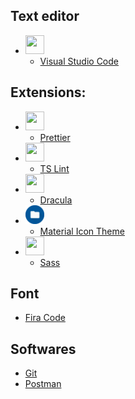 ## Text editor
- <img src="https://code.visualstudio.com/assets/favicon.ico" height="30px" width="30px">

  - [Visual Studio Code]()

## Extensions:
- <img src="https://avatars2.githubusercontent.com/u/25822731?s=400&v=4" height="30px" width="30px">

  - [Prettier]()
  
- <img src="https://eg2.gallerycdn.vsassets.io/extensions/eg2/tslint/1.0.44/1562333373210/Microsoft.VisualStudio.Services.Icons.Default" height="30px" width="30px">

  - [TS Lint]()

- <img src="https://draculatheme.com/static/icons/pack-1/045-dracula.svg" height="30px" width="30px">

  - [Dracula]()

- <img src="https://raw.githubusercontent.com/PKief/vscode-material-icon-theme/master/logo.png" height="30px" width="30px">

  - [Material Icon Theme]()

- <img src="https://sass-lang.com/assets/img/logos/logo-b6e1ef6e.svg" height="30px" width="30px">

  - [Sass]()

## Font
- [Fira Code]()

## Softwares
- [Git]()
- [Postman]()
